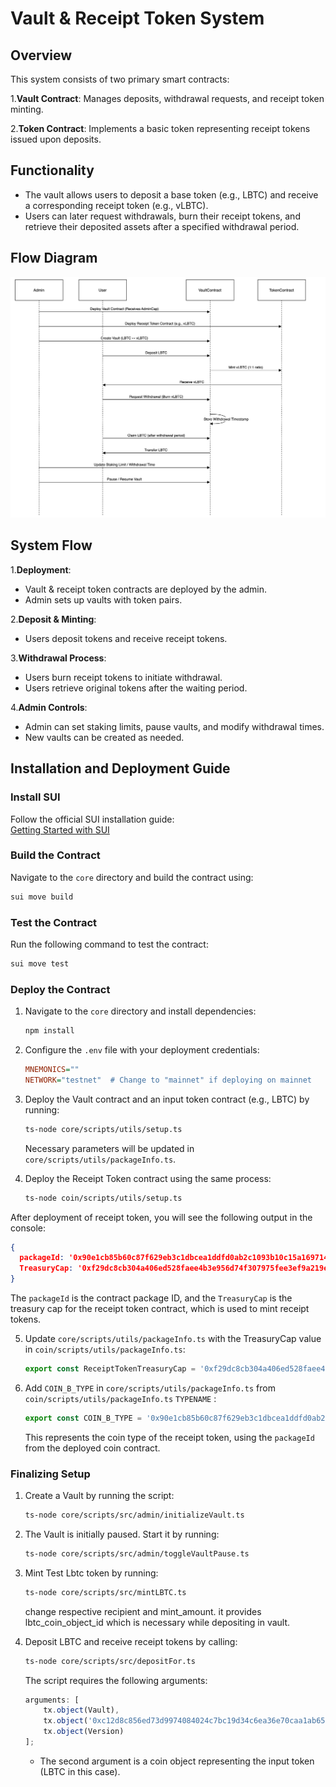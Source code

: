 # Vault & Receipt Token System

## Overview

This system consists of two primary smart contracts:

1.**Vault Contract**: Manages deposits, withdrawal requests, and receipt token minting.

2.**Token Contract**: Implements a basic token representing receipt tokens issued upon deposits.

## Functionality

- The vault allows users to deposit a base token (e.g., LBTC) and receive a corresponding receipt token (e.g., vLBTC).
- Users can later request withdrawals, burn their receipt tokens, and retrieve their deposited assets after a specified withdrawal period.

## Flow Diagram

![Flow Diagram](./images/satlayer_deposit_flow.png)

## System Flow

1.**Deployment**:

- Vault & receipt token contracts are deployed by the admin.
- Admin sets up vaults with token pairs.

2.**Deposit & Minting**:

- Users deposit tokens and receive receipt tokens.

3.**Withdrawal Process**:

- Users burn receipt tokens to initiate withdrawal.
- Users retrieve original tokens after the waiting period.

4.**Admin Controls**:

- Admin can set staking limits, pause vaults, and modify withdrawal times.
- New vaults can be created as needed.

## Installation and Deployment Guide

### Install SUI  
Follow the official SUI installation guide:  
[Getting Started with SUI](https://docs.sui.io/guides/developer/getting-started/sui-install)  

### Build the Contract  
Navigate to the `core` directory and build the contract using:  
```sh
sui move build
```

### Test the Contract  
Run the following command to test the contract:  
```sh
sui move test
```

### Deploy the Contract  

1. Navigate to the `core` directory and install dependencies:  
   ```sh
   npm install
   ```

2. Configure the `.env` file with your deployment credentials:  
   ```ini
   MNEMONICS=""
   NETWORK="testnet"  # Change to "mainnet" if deploying on mainnet
   ```

3. Deploy the Vault contract and an input token contract (e.g., LBTC) by running:  
   ```sh
   ts-node core/scripts/utils/setup.ts
   ```
   Necessary parameters will be updated in `core/scripts/utils/packageInfo.ts`.

4. Deploy the Receipt Token contract using the same process:  
   ```sh
   ts-node coin/scripts/utils/setup.ts
   ```

After deployment of receipt token, you will see the following output in the console:  
```json
{
  packageId: '0x90e1cb85b60c87f629eb3c1dbcea1ddfd0ab2c1093b10c15a1697146730f8b60',
  TreasuryCap: '0xf29dc8cb304a406ed528faee4b3e956d74f307975fee3ef9a219e1b162b816fd'
}
```
The `packageId` is the contract package ID, and the `TreasuryCap` is the treasury cap for the receipt token contract, which is used to mint receipt tokens.

5. Update `core/scripts/utils/packageInfo.ts` with the TreasuryCap value in `coin/scripts/utils/packageInfo.ts`:  
   ```ts
   export const ReceiptTokenTreasuryCap = '0xf29dc8cb304a406ed528faee4b3e956d74f307975fee3ef9a219e1b162b816fd';
   ```

6. Add `COIN_B_TYPE` in `core/scripts/utils/packageInfo.ts` from `coin/scripts/utils/packageInfo.ts` `TYPENAME` :  
   ```ts
   export const COIN_B_TYPE = '0x90e1cb85b60c87f629eb3c1dbcea1ddfd0ab2c1093b10c15a1697146730f8b60::template::TEMPLATE';
   ```
   This represents the coin type of the receipt token, using the `packageId` from the deployed coin contract.

### Finalizing Setup  

1. Create a Vault by running the script:  
   ```sh
   ts-node core/scripts/src/admin/initializeVault.ts
   ```

2. The Vault is initially paused. Start it by running:  
   ```sh
   ts-node core/scripts/src/admin/toggleVaultPause.ts
   ```

3. Mint Test Lbtc token by running: 
   ```sh
   ts-node core/scripts/src/mintLBTC.ts
   ```
   change respective recipient and mint_amount. it provides lbtc_coin_object_id which is necessary while depositing in vault.

4. Deposit LBTC and receive receipt tokens by calling:  
   ```sh
   ts-node core/scripts/src/depositFor.ts
   ```
   The script requires the following arguments:  
   ```ts
   arguments: [
       tx.object(Vault),
       tx.object('0xc12d8c856ed73d9974084024c7bc19d34c6ea36e70caa1ab65e3a4f00aaf7d8b'),
       tx.object(Version)
   ];
   ```
   - The second argument is a coin object representing the input token (LBTC in this case).